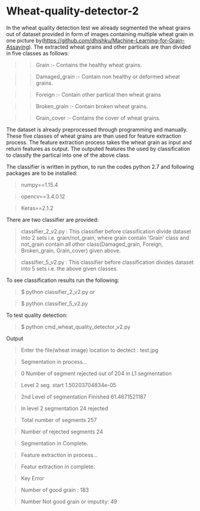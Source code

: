# Wheat-quality-detector-2

In the wheat quality detection test we already segmented the wheat grains out of dataset provided in form of images containing multiple wheat grain in one picture by(https://github.com/dhishku/Machine-Learning-for-Grain-Assaying). The extracted wheat grains and other particals are than divided in five classes as follows:

>> Grain :- Contains the healthy wheat grains.

>> Damaged_grain :- Contain non healthy or deformed wheat grains. 

>> Foreign :- Contain other partical then wheat grains

>> Broken_grain :- Contain broken wheat grains.

>> Grain_cover :- Contains the cover of wheat grains.

The dataset is already preprocessed through programming and manually. These five classes of wheat grains are than used for feature extraction process. The feature extraction process takes the wheat grain as input and return features as output. The outputed features the used by classification to classify the partical into one of the above class.

The classifier is written in python, to run the codes python 2.7 and following packages are to be installed:

> numpy==1.15.4

> opencv==3.4.0.12

> Keras==2.1.2

There are two classifier are provided:

> classifier_2_v2.py : This classifier before classification divide dataset into 2 sets i.e. grain/not_grain, where grain contain 'Grain' class and not_grain contain all other class(Damaged_grain, Foreign, Broken_grain, Grain_cover) given above. 

> classifier_5_v2.py : This classifier before classification divides dataset into 5 sets i.e. the above given classes.

To see classification results run the following:

> $ python classifier_2_v2.py     or

> $ python classifier_5_v2.py

To test quality detection:

> $ python cmd_wheat_quality_detector_v2.py

Output

> Enter the file(wheat image) location to dectect : test.jpg

> Segmentation in process...

>	0 Number of segment rejected out of 204 in L1 segmentation

> Level 2 seg. start 1.50203704834e-05

> 2nd Level of segmentation Finished 61.4671521187

> 	In level 2 segmentation 24 rejected

> 	Total number of segments 257

> 	Number of rejected segments 24

> Segmentation in Complete.

> Feature extraction in process...

> Featur extraction in complete.

> Key Error

> Number of good grain : 183

> Number Not good grain or imputity: 49
